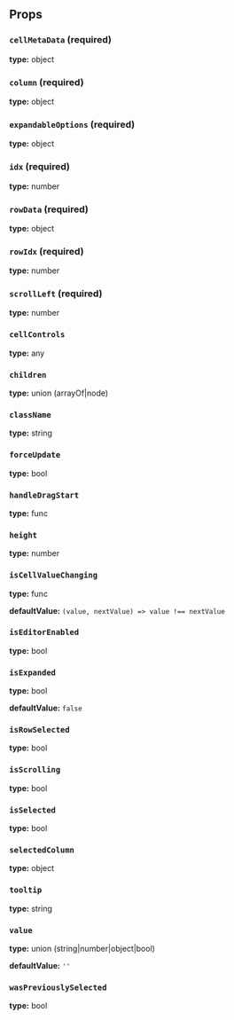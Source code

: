 

Props
-----

### `cellMetaData` (required)

**type:** object  


### `column` (required)

**type:** object  


### `expandableOptions` (required)

**type:** object  


### `idx` (required)

**type:** number  


### `rowData` (required)

**type:** object  


### `rowIdx` (required)

**type:** number  


### `scrollLeft` (required)

**type:** number  


### `cellControls`

**type:** any  


### `children`

**type:** union (arrayOf|node) 


### `className`

**type:** string  


### `forceUpdate`

**type:** bool  


### `handleDragStart`

**type:** func  


### `height`

**type:** number  


### `isCellValueChanging`

**type:** func  

 **defaultValue:** `(value, nextValue) => value !== nextValue`


### `isEditorEnabled`

**type:** bool  


### `isExpanded`

**type:** bool  

 **defaultValue:** `false`


### `isRowSelected`

**type:** bool  


### `isScrolling`

**type:** bool  


### `isSelected`

**type:** bool  


### `selectedColumn`

**type:** object  


### `tooltip`

**type:** string  


### `value`

**type:** union (string|number|object|bool) 

 **defaultValue:** `''`


### `wasPreviouslySelected`

**type:** bool  


